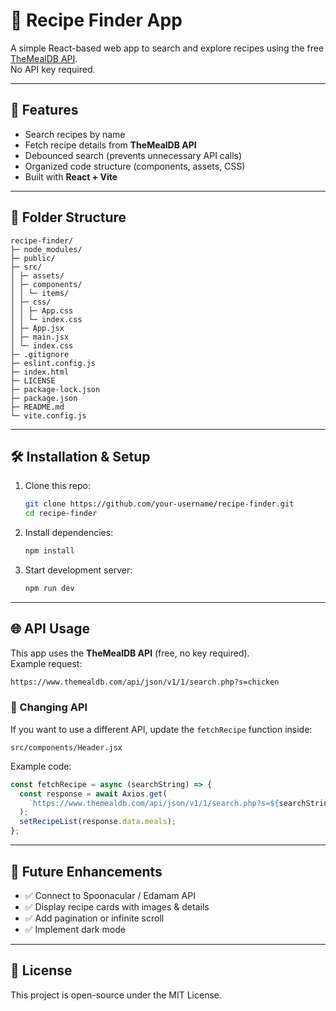 # 🍔 Recipe Finder App

A simple React-based web app to search and explore recipes using the free [TheMealDB API](https://www.themealdb.com/api.php).  
No API key required.  

---

## 🚀 Features
- Search recipes by name  
- Fetch recipe details from **TheMealDB API**  
- Debounced search (prevents unnecessary API calls)  
- Organized code structure (components, assets, CSS)  
- Built with **React + Vite**  

---

## 📂 Folder Structure

```
recipe-finder/
├─ node_modules/
├─ public/
├─ src/
│ ├─ assets/
│ ├─ components/
│ │ └─ items/
│ ├─ css/
│ │ ├─ App.css
│ │ └─ index.css
│ ├─ App.jsx
│ ├─ main.jsx
│ └─ index.css
├─ .gitignore
├─ eslint.config.js
├─ index.html
├─ LICENSE
├─ package-lock.json
├─ package.json
├─ README.md
└─ vite.config.js
```

---

## 🛠️ Installation & Setup

1. Clone this repo:
   ```bash
   git clone https://github.com/your-username/recipe-finder.git
   cd recipe-finder
   ```

2. Install dependencies:
   ```bash
   npm install
   ```

3. Start development server:
   ```bash
   npm run dev
   ```

---

## 🌐 API Usage

This app uses the **TheMealDB API** (free, no key required).  
Example request:
```bash
https://www.themealdb.com/api/json/v1/1/search.php?s=chicken
```

### 🔄 Changing API
If you want to use a different API, update the `fetchRecipe` function inside:

```
src/components/Header.jsx
```

Example code:
```js
const fetchRecipe = async (searchString) => {
  const response = await Axios.get(
    `https://www.themealdb.com/api/json/v1/1/search.php?s=${searchString}`
  );
  setRecipeList(response.data.meals);
};
```
---

## 🔮 Future Enhancements

- ✅ Connect to Spoonacular / Edamam API  
- ✅ Display recipe cards with images & details  
- ✅ Add pagination or infinite scroll  
- ✅ Implement dark mode  

---

## 📜 License
This project is open-source under the MIT License.

